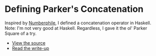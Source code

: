 Defining Parker's Concatenation
===============================

Inspired by [Numberphile], I defined a concatenation operator in
Haskell. Note: I'm not very good at Haskell. Regardless, I gave it the
ol' Parker Square of a try. 

 - [View the source][source]
 - [Read the write-up][doc]


[Numberphile]: https://www.youtube.com/watch?v=LgnoYsbI7Uc
[source]: about:blank
[doc]: about:blank
